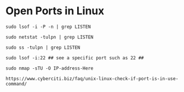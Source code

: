 # Open Ports in Linux
```
sudo lsof -i -P -n | grep LISTEN
```
```
sudo netstat -tulpn | grep LISTEN
```
```
sudo ss -tulpn | grep LISTEN
```
```
sudo lsof -i:22 ## see a specific port such as 22 ##
```
```
sudo nmap -sTU -O IP-address-Here
```
`https://www.cyberciti.biz/faq/unix-linux-check-if-port-is-in-use-command/`